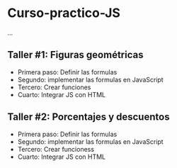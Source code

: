 # Curso-practico-JS

...

## Taller #1: Figuras geométricas

- Primera paso: Definir las formulas
- Segundo: implementar las formulas en JavaScript
- Tercero: Crear funciones
- Cuarto: Integrar JS con HTML

## Taller #2: Porcentajes y descuentos

- Primera paso: Definir las formulas
- Segundo: implementar las formulas en JavaScript
- Tercero: Crear funcioness
- Cuarto: Integrar JS con HTML